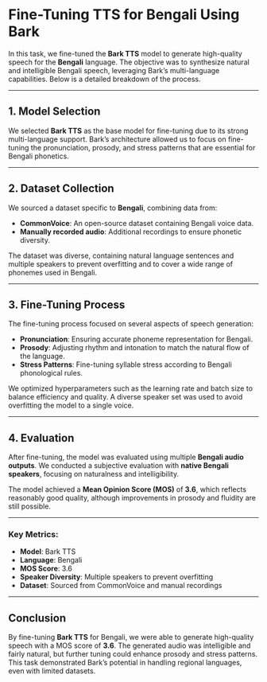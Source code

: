 # Fine-Tuning TTS for Bengali Using Bark

In this task, we fine-tuned the **Bark TTS** model to generate high-quality speech for the **Bengali** language. The objective was to synthesize natural and intelligible Bengali speech, leveraging Bark’s multi-language capabilities. Below is a detailed breakdown of the process.

---

## 1. Model Selection
We selected **Bark TTS** as the base model for fine-tuning due to its strong multi-language support. Bark’s architecture allowed us to focus on fine-tuning the pronunciation, prosody, and stress patterns that are essential for Bengali phonetics.

---

## 2. Dataset Collection
We sourced a dataset specific to **Bengali**, combining data from:
- **CommonVoice**: An open-source dataset containing Bengali voice data.
- **Manually recorded audio**: Additional recordings to ensure phonetic diversity.

The dataset was diverse, containing natural language sentences and multiple speakers to prevent overfitting and to cover a wide range of phonemes used in Bengali.

---

## 3. Fine-Tuning Process
The fine-tuning process focused on several aspects of speech generation:
- **Pronunciation**: Ensuring accurate phoneme representation for Bengali.
- **Prosody**: Adjusting rhythm and intonation to match the natural flow of the language.
- **Stress Patterns**: Fine-tuning syllable stress according to Bengali phonological rules.

We optimized hyperparameters such as the learning rate and batch size to balance efficiency and quality. A diverse speaker set was used to avoid overfitting the model to a single voice.

---

## 4. Evaluation
After fine-tuning, the model was evaluated using multiple **Bengali audio outputs**. We conducted a subjective evaluation with **native Bengali speakers**, focusing on naturalness and intelligibility.

The model achieved a **Mean Opinion Score (MOS)** of **3.6**, which reflects reasonably good quality, although improvements in prosody and fluidity are still possible.

---

### Key Metrics:
- **Model**: Bark TTS
- **Language**: Bengali
- **MOS Score**: 3.6
- **Speaker Diversity**: Multiple speakers to prevent overfitting
- **Dataset**: Sourced from CommonVoice and manual recordings

---

## Conclusion
By fine-tuning **Bark TTS** for Bengali, we were able to generate high-quality speech with a MOS score of **3.6**. The generated audio was intelligible and fairly natural, but further tuning could enhance prosody and stress patterns. This task demonstrated Bark’s potential in handling regional languages, even with limited datasets.
